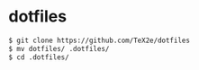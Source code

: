 # dotfiles

~~~ bash
$ git clone https://github.com/TeX2e/dotfiles
$ mv dotfiles/ .dotfiles/
$ cd .dotfiles/
~~~
